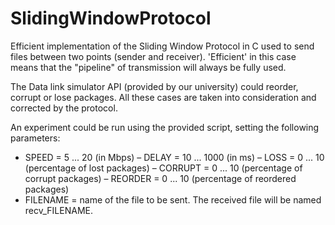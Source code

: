 # SlidingWindowProtocol

Efficient implementation of the Sliding Window Protocol in C used to send files between two points (sender and receiver).
'Efficient' in this case means that the "pipeline" of transmission will always be fully used.


The Data link simulator API (provided by our university) could reorder, corrupt or lose packages. All these cases
are taken into consideration and corrected by the protocol.


An experiment could be run using the provided script, setting the following parameters:
- SPEED = 5 ... 20 (in Mbps)
– DELAY = 10 ... 1000 (in ms)
– LOSS = 0 ... 10 (percentage of lost packages)
– CORRUPT = 0 ... 10 (percentage of corrupt packages)
– REORDER = 0 ... 10 (percentage of reordered packages)
- FILENAME = name of the file to be sent. The received file will be named recv_FILENAME.
